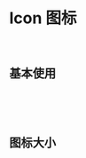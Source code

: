 
<script setup>
import Preview from '@/components/Preview.vue'
import demo1 from './demo1.vue'
import demo2 from './demo2.vue'
</script>

 # Icon 图标

<br/>

 ## 基本使用

<br/>

<div class="components-box">
  <demo1/>
</div>

<Preview comp-name="icon" demo-name="demo1"  ></Preview>

<br/>

 ## 图标大小

<br/>

<div class="components-box">
  <demo2/>
</div>

<Preview comp-name="icon" demo-name="demo2"  ></Preview>